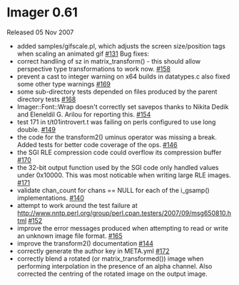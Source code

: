 # Imager 0.61

Released 05 Nov 2007

- added samples/gifscale.pl, which adjusts the screen size/position tags when scaling an animated gif [#131](https://github.com/tonycoz/imager/issues/131) Bug fixes: 
- correct handling of sz in matrix_transform() - this should allow perspective type transformations to work now. [#158](https://github.com/tonycoz/imager/issues/158) 
- prevent a cast to integer warning on x64 builds in datatypes.c also fixed some other type warnings [#169](https://github.com/tonycoz/imager/issues/169) 
- some sub-directory tests depended on files produced by the parent directory tests [#168](https://github.com/tonycoz/imager/issues/168) 
- Imager::Font::Wrap doesn't correctly set savepos thanks to Nikita Dedik and Eleneldil G. Arilou for reporting this. [#154](https://github.com/tonycoz/imager/issues/154) 
- test 171 in t/t01introvert.t was failing on perls configured to use long double. [#149](https://github.com/tonycoz/imager/issues/149) 
- the code for the transform2() uminus operator was missing a break. Added tests for better code coverage of the ops. [#146](https://github.com/tonycoz/imager/issues/146) 
- the SGI RLE compression code could overflow its compression buffer [#170](https://github.com/tonycoz/imager/issues/170) 
- the 32-bit output function used by the SGI code only handled values under 0x10000. This was most noticable when writing large RLE images. [#171](https://github.com/tonycoz/imager/issues/171) 
- validate chan_count for chans == NULL for each of the i_gsamp() implementations. [#140](https://github.com/tonycoz/imager/issues/140) 
- attempt to work around the test failure at http://www.nntp.perl.org/group/perl.cpan.testers/2007/09/msg650810.html [#152](https://github.com/tonycoz/imager/issues/152) 
- improve the error messages produced when attempting to read or write an unknown image file format. [#165](https://github.com/tonycoz/imager/issues/165) 
- improve the transform2() documentation [#144](https://github.com/tonycoz/imager/issues/144) 
- correctly generate the author key in META.yml [#172](https://github.com/tonycoz/imager/issues/172) 
- correctly blend a rotated (or matrix_transformed()) image when performing interpolation in the presence of an alpha channel. Also corrected the centring of the rotated image on the output image.